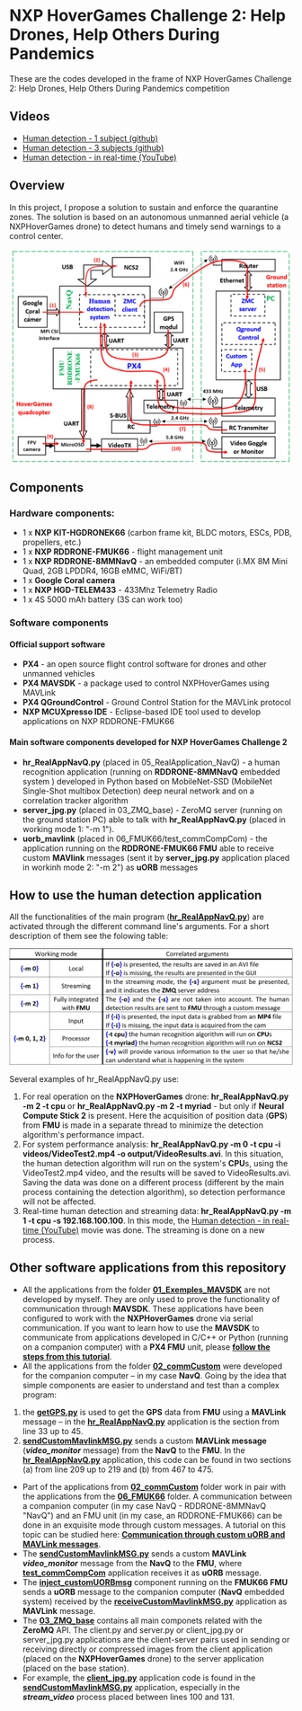 # NXP HoverGames Challenge 2: Help Drones, Help Others During Pandemics

These are the codes developed in the frame of NXP HoverGames Challenge 2: Help Drones, Help Others During Pandemics competition 

## Videos
- [Human detection - 1 subject (github)](https://github.com/dmdobrea/HoverGames_Challenge2/blob/main/05_RealApplication_NavQ/output/v1_rez.avi)
- [Human detection - 3 subjects (github)](https://github.com/dmdobrea/HoverGames_Challenge2/blob/main/05_RealApplication_NavQ/output/v2_rez.avi)
- [Human detection - in real-time (YouTube)](https://youtu.be/pCcItZNOWmc)

## Overview

In this project, I propose a solution to sustain and enforce the quarantine zones. The solution is based on an autonomous unmanned aerial vehicle (a NXPHoverGames drone) to detect humans and timely send warnings to a control center.

![NXPHoverGames drone, basic schematic](./SchBloc_Main.PNG)

## Components

### Hardware components:

- 1 x **NXP KIT-HGDRONEK66** (carbon frame kit, BLDC motors, ESCs, PDB, propellers, etc.)
- 1 x **NXP RDDRONE-FMUK66** - flight management unit
- 1 x **NXP RDDRONE-8MMNavQ** - an embedded computer (i.MX 8M Mini Quad, 2GB LPDDR4, 16GB eMMC, WiFi/BT)
- 1 x **Google Coral camera**
- 1 x **NXP HGD-TELEM433** - 433Mhz Telemetry Radio 
- 1 x 4S 5000 mAh battery (3S can work too)

### Software components

#### Official support software

- **PX4** - an open source flight control software for drones and other unmanned vehicles
- **PX4 MAVSDK** - a package used to control NXPHoverGames using MAVLink
- **PX4 QGroundControl** - Ground Control Station for the MAVLink protocol
- **NXP MCUXpresso IDE** - Eclipse-based IDE tool used to develop applications on NXP RDDRONE-FMUK66

#### Main software components developed for NXP HoverGames Challenge 2

- **hr_RealAppNavQ.py** (placed in 05_RealApplication_NavQ) - a human recognition application (running on **RDDRONE-8MMNavQ** embedded system ) developed in Python based on MobileNet-SSD (MobileNet Single-Shot multibox Detection) deep neural network and on a correlation tracker algorithm
- **server_jpg.py** (placed in 03_ZMQ_base) - ZeroMQ server (running on the ground station PC) able to talk with **hr_RealAppNavQ.py** (placed in working mode 1: "-m 1").
- **uorb_mavlink** (placed in 06_FMUK66/test_commCompCom) - the application running on the **RDDRONE-FMUK66 FMU** able to receive custom **MAVlink** messages (sent it by **server_jpg.py** application placed in workinh mode 2: "-m 2") as **uORB** messages

## How to use the human detection application

All the functionalities of the main program (**[hr_RealAppNavQ.py](https://github.com/dmdobrea/HoverGames_Challenge2/blob/main/05_RealApplication_NavQ/hr_RealAppNavQ.py)**) are activated through the different command line's arguments. For a short description of them see the folowing table:

![hr_RealAppNavQ.py functions](./WorkingModes.PNG)

Several examples of hr_RealAppNavQ.py use: 
1. For real operation on the **NXPHoverGames** drone: **hr_RealAppNavQ.py -m 2 -t cpu** or **hr_RealAppNavQ.py -m 2 -t myriad** - but only if **Neural Compute Stick 2** is present. Here the acquisition of position data (**GPS**) from **FMU** is made in a separate thread to minimize the detection algorithm's performance impact. 
2. For system performance analysis: **hr_RealAppNavQ.py -m 0 -t cpu -i videos/VideoTest2.mp4 -o output/VideoResults.avi**. In this situation, the human detection algorithm will run on the system's **CPU**s, using the VideoTest2.mp4 video, and the results will be saved to VideoResults.avi. Saving the data was done on a different process (different by the main process containing the detection algorithm), so detection performance will not be affected.  
3. Real-time human detection and streaming data: **hr_RealAppNavQ.py -m 1 -t cpu -s 192.168.100.100**. In this mode, the [Human detection - in real-time (YouTube)](https://youtu.be/pCcItZNOWmc) movie was done. The streaming is done on a new process.

## Other software applications from this repository

- All the applications from the folder **[01_Exemples_MAVSDK](https://github.com/dmdobrea/HoverGames_Challenge2/tree/main/01_Exemples_MAVSDK)** are not developed by myself. They are only used to prove the functionality of communication through **MAVSDK**. These applications have been configured to work with the **NXPHoverGames** drone via serial communication. If you want to learn how to use the **MAVSDK** to communicate from applications developed in C/C++ or Python (running on a companion computer) with a **PX4 FMU** unit, please **[follow the steps from this tutorial](https://www.hackster.io/mdobrea/c-and-python-interface-management-application-for-fmuk66-6dd935)**.
- All the applications from the folder **[02_commCustom](https://github.com/dmdobrea/HoverGames_Challenge2/tree/main/02_commCustom)** were developed for the companion computer – in my case **NavQ**. Going by the idea that simple components are easier to understand and test than a complex program:
1. the **[getGPS.py](https://github.com/dmdobrea/HoverGames_Challenge2/blob/main/02_commCustom/getGPS.py)** is used to get the **GPS** data from **FMU** using a **MAVLink** message – in the **[hr_RealAppNavQ.py](https://github.com/dmdobrea/HoverGames_Challenge2/blob/main/05_RealApplication_NavQ/hr_RealAppNavQ.py)** application is the section from line 33 up to 45. 
2. **[sendCustomMavlinkMSG.py](https://github.com/dmdobrea/HoverGames_Challenge2/blob/main/02_commCustom/sendCustomMavlinkMSG.py)** sends a custom **MAVLink message** (***video_monitor*** message) from the **NavQ** to the **FMU**. In the **[hr_RealAppNavQ.py](https://github.com/dmdobrea/HoverGames_Challenge2/blob/main/05_RealApplication_NavQ/hr_RealAppNavQ.py)** application, this code can be found in two sections (a) from line 209 up to 219 and (b) from 467 to 475.
- Part of the applications from **[02_commCustom](https://github.com/dmdobrea/HoverGames_Challenge2/tree/main/02_commCustom)** folder work in pair with the applications from the **[06_FMUK66](https://github.com/dmdobrea/HoverGames_Challenge2/tree/main/06_FMUK66)** folder. A communication between a companion computer (in my case NavQ - RDDRONE-8MMNavQ "NavQ") and an FMU unit (in my case, an RDDRONE-FMUK66) can be done in an exquisite mode through custom messages. A tutorial on this topic can be studied here: **[Communication through custom uORB and MAVLink messages](https://www.hackster.io/mdobrea/communication-through-custom-uorb-and-mavlink-messages-269ebf)**. 
- The **[sendCustomMavlinkMSG.py](https://github.com/dmdobrea/HoverGames_Challenge2/blob/main/02_commCustom/sendCustomMavlinkMSG.py)** sends a custom **MAVLink** ***video_monitor*** message from the **NavQ** to the **FMU**, where **[test_commCompCom](https://github.com/dmdobrea/HoverGames_Challenge2/tree/main/06_FMUK66/test_commCompCom)** application receives  it as **uORB** message.
- The **[inject_customUORBmsg](https://github.com/dmdobrea/HoverGames_Challenge2/tree/main/06_FMUK66/inject_customUORBmsg)** component running on the **FMUK66 FMU** sends a **uORB** message to the companion computer (**NavQ** embedded system) received by the **[receiveCustomMavlinkMSG.py](https://github.com/dmdobrea/HoverGames_Challenge2/blob/main/02_commCustom/receiveCustomMavlinkMSG.py)** application as **MAVLink** message.
- The **[03_ZMQ_base](https://github.com/dmdobrea/HoverGames_Challenge2/tree/main/03_ZMQ_base)** contains all main componets related with the **ZeroMQ** API. The client.py and server.py or client_jpg.py or server_jpg.py applications are the client-server pairs used in sending or receiving directly or compressed images from the client application (placed on the **NXPHoverGames** drone) to the server application (placed on the base station). 
- For example, the **[client_jpg.py](https://github.com/dmdobrea/HoverGames_Challenge2/blob/main/03_ZMQ_base/client_jpg.py)** application code is found in the **[sendCustomMavlinkMSG.py](https://github.com/dmdobrea/HoverGames_Challenge2/blob/main/02_commCustom/sendCustomMavlinkMSG.py)** application, especially in the ***stream_video*** process placed between lines 100 and 131. 




